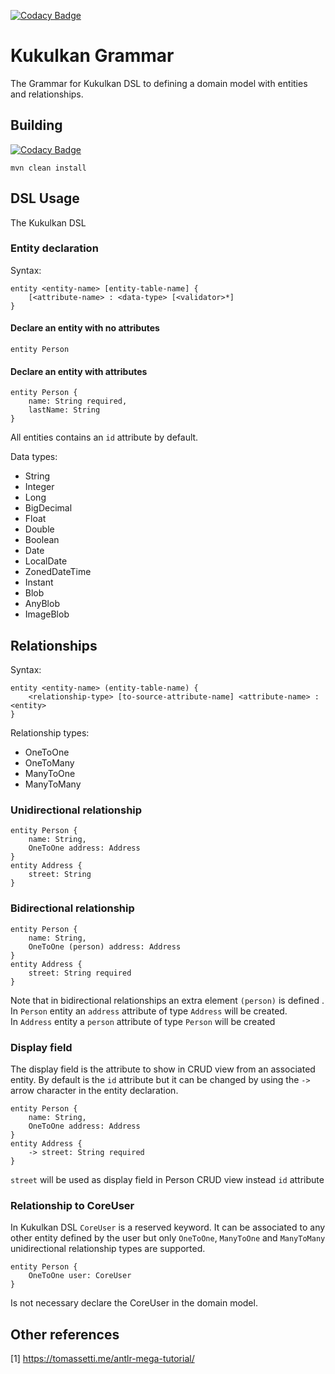 [![Codacy Badge](https://api.codacy.com/project/badge/Grade/f3add0056df14bd6aa9349e3f7875cbe)](https://www.codacy.com/app/erik-valdivieso/kukulkan-grammar?utm_source=github.com&amp;utm_medium=referral&amp;utm_content=kukulkan-project/kukulkan-grammar&amp;utm_campaign=Badge_Grade)

# Kukulkan Grammar
The Grammar for Kukulkan DSL to defining a domain model with entities and relationships.

## Building

[![Codacy Badge](https://api.codacy.com/project/badge/Grade/e3951c1506eb4c4b8cf1c4b4d5d6d868)](https://app.codacy.com/app/erik-valdivieso/kukulkan-grammar?utm_source=github.com&utm_medium=referral&utm_content=kukulkan-project/kukulkan-grammar&utm_campaign=badger)

	mvn clean install

## DSL Usage

The Kukulkan DSL 

### Entity declaration

Syntax:

	entity <entity-name> [entity-table-name] {
		[<attribute-name> : <data-type> [<validator>*]
	}

#### Declare an entity with no attributes

	entity Person

#### Declare an entity with attributes

	entity Person {
		name: String required,
		lastName: String
	}

All entities contains an `id` attribute by default.  

Data types:  
- String
- Integer
- Long
- BigDecimal
- Float
- Double
- Boolean
- Date
- LocalDate
- ZonedDateTime
- Instant
- Blob
- AnyBlob
- ImageBlob

## Relationships

Syntax:

	entity <entity-name> (entity-table-name) {
		<relationship-type> [to-source-attribute-name] <attribute-name> : <entity>
	}

Relationship types:
- OneToOne
- OneToMany
- ManyToOne
- ManyToMany

### Unidirectional relationship

	entity Person {
		name: String,
		OneToOne address: Address
	}
	entity Address {
		street: String
	}

### Bidirectional relationship

	entity Person {
		name: String,
		OneToOne (person) address: Address
	}
	entity Address {
		street: String required
	}

Note that in bidirectional relationships an extra element `(person)` is defined .  
In `Person` entity an `address` attribute of type `Address` will be created.  
In `Address` entity a `person` attribute of type `Person` will be created

### Display field
The display field is the attribute to show in CRUD view from an associated entity. By default is the `id` attribute but it can be changed by using the `->` arrow character in the entity declaration.

	entity Person {
		name: String,
		OneToOne address: Address
	}
	entity Address {
		-> street: String required
	}

`street` will be used as display field in Person CRUD view instead `id` attribute

### Relationship to CoreUser
In Kukulkan DSL `CoreUser` is a reserved keyword. It can be associated to any other entity defined by the user but only `OneToOne`, `ManyToOne` and `ManyToMany` unidirectional relationship types are supported.

	entity Person {
		OneToOne user: CoreUser
	}

Is not necessary declare the CoreUser in the domain model.

## Other references

[1] https://tomassetti.me/antlr-mega-tutorial/

